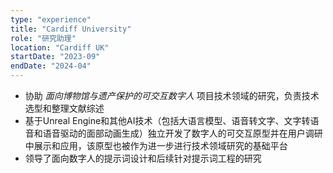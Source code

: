 ```yaml
---
type: "experience"
title: "Cardiff University"
role: "研究助理"
location: "Cardiff UK"
startDate: "2023-09"
endDate: "2024-04"
---
```

- 协助 *面向博物馆与遗产保护的可交互数字人* 项目技术领域的研究，负责技术选型和整理文献综述
- 基于Unreal Engine和其他AI技术（包括大语言模型、语音转文字、文字转语音和语音驱动的面部动画生成）独立开发了数字人的可交互原型并在用户调研中展示和应用，该原型也被作为进一步进行技术领域研究的基础平台
- 领导了面向数字人的提示词设计和后续针对提示词工程的研究